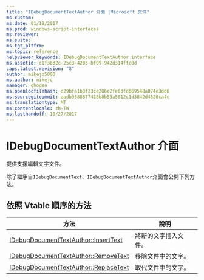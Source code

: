 ```yaml
---
title: "IDebugDocumentTextAuthor 介面 |Microsoft 文件"
ms.custom: 
ms.date: 01/18/2017
ms.prod: windows-script-interfaces
ms.reviewer: 
ms.suite: 
ms.tgt_pltfrm: 
ms.topic: reference
helpviewer_keywords: IDebugDocumentTextAuthor interface
ms.assetid: c1f3b32c-25c3-4203-bf09-942d314ffc0d
caps.latest.revision: "8"
author: mikejo5000
ms.author: mikejo
manager: ghogen
ms.openlocfilehash: d29bfa1b3f23ce206e2fe63fd669548a074e3dd6
ms.sourcegitcommit: aadb9588877418b8b55a5612c1d3842d4520ca4c
ms.translationtype: MT
ms.contentlocale: zh-TW
ms.lasthandoff: 10/27/2017
---
```

# <a name="idebugdocumenttextauthor-interface"></a>IDebugDocumentTextAuthor 介面
提供支援編輯文字文件。  
  
 除了繼承自`IDebugDocumentText`、`IDebugDocumentTextAuthor`介面會公開下列方法。  
  
## <a name="methods-in-vtable-order"></a>依照 Vtable 順序的方法  
  
|方法|說明|  
|------------|-----------------|  
|[IDebugDocumentTextAuthor::InsertText](../../winscript/reference/idebugdocumenttextauthor-inserttext.md)|將新的文字插入文件。|  
|[IDebugDocumentTextAuthor::RemoveText](../../winscript/reference/idebugdocumenttextauthor-removetext.md)|移除文件中的文字。|  
|[IDebugDocumentTextAuthor::ReplaceText](../../winscript/reference/idebugdocumenttextauthor-replacetext.md)|取代文件中的文字。|